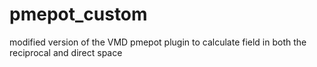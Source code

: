 pmepot_custom
=============

modified version of the VMD pmepot plugin to calculate field in both the reciprocal and direct space 
